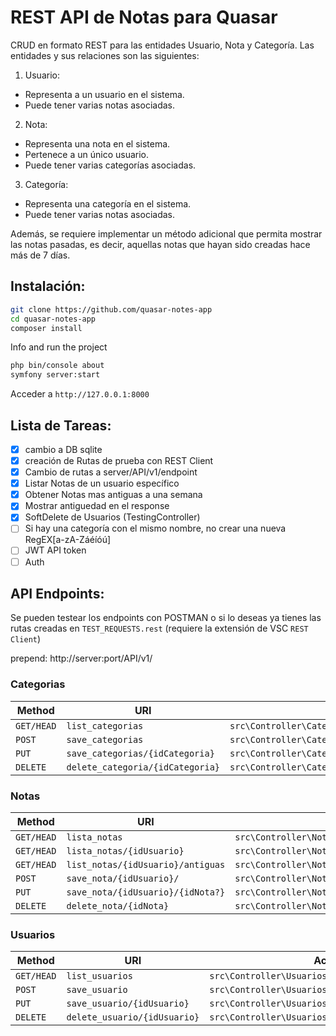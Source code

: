 # REST API de Notas para Quasar

CRUD en formato REST para las entidades Usuario, Nota y Categoría.
Las entidades y sus relaciones son las siguientes:
1. Usuario:
- Representa a un usuario en el sistema.
- Puede tener varias notas asociadas.
2. Nota:
- Representa una nota en el sistema.
- Pertenece a un único usuario.
- Puede tener varias categorías asociadas.
3. Categoría:
- Representa una categoría en el sistema.
- Puede tener varias notas asociadas.

Además, se requiere implementar un método adicional que permita mostrar las
notas pasadas, es decir, aquellas notas que hayan sido creadas hace más de 7 días.


## Instalación:
```bash
git clone https://github.com/quasar-notes-app
cd quasar-notes-app
composer install
```

Info and run the project
```bash
php bin/console about
symfony server:start
```

Acceder a `http://127.0.0.1:8000`

## Lista de Tareas:

- [x] cambio a DB sqlite
- [x] creación de Rutas de prueba con REST Client
- [x] Cambio de rutas a server/API/v1/endpoint
- [x] Listar Notas de un usuario específico
- [x] Obtener Notas mas antiguas a una semana
- [x] Mostrar antiguedad en el response
- [x] SoftDelete de Usuarios (TestingController)
- [ ] Si hay una categoría con el mismo nombre, no crear una nueva RegEX[a-zA-Záéíóú]
- [ ] JWT API token
- [ ] Auth

## API Endpoints:

Se pueden testear los endpoints con POSTMAN o si lo deseas ya tienes las rutas creadas en `TEST_REQUESTS.rest` (requiere la extensión de VSC `REST Client`)

prepend: http://server:port/API/v1/

### Categorias

| Method     | URI                               | Action                                                  |
|------------|-----------------------------------|---------------------------------------------------------|
| `GET/HEAD` | `list_categorias`                 | `src\Controller\CategoriasController@listCategoria`     |
| `POST`     | `save_categorias`                 | `src\Controller\CategoriasController@saveCategoria`     |
| `PUT`      | `save_categorias/{idCategoria}`   | `src\Controller\CategoriasController@saveCategoria`     |
| `DELETE`   | `delete_categoria/{idCategoria}`  | `src\Controller\CategoriasController@deleteCategoria`   |

### Notas

| Method     | URI                               | Action                                                  |
|------------|-----------------------------------|---------------------------------------------------------|
| `GET/HEAD` | `lista_notas`                     | `src\Controller\NotasController@listNotas`              |
| `GET/HEAD` | `lista_notas/{idUsuario}`         | `src\Controller\NotasController@listNotasUsuario`       |
| `GET/HEAD` | `list_notas/{idUsuario}/antiguas` | `src\Controller\NotasController@listaNotasAntiguas`     |
| `POST`     | `save_nota/{idUsuario}/`          | `src\Controller\NotasController@saveNota`               |
| `PUT`      | `save_nota/{idUsuario}/{idNota?}` | `src\Controller\NotasController@saveNota`               |
| `DELETE`   | `delete_nota/{idNota}`            | `src\Controller\NotasController@deleteNota`             |

### Usuarios

| Method     | URI                               | Action                                                  |
|------------|-----------------------------------|---------------------------------------------------------|
| `GET/HEAD` | `list_usuarios`                   | `src\Controller\UsuariosController@listUsuarios`        |
| `POST`     | `save_usuario`                    | `src\Controller\UsuariosController@saveUsuario`         |
| `PUT`      | `save_usuario/{idUsuario}`        | `src\Controller\UsuariosController@saveUsuario`         |
| `DELETE`   | `delete_usuario/{idUsuario}`      | `src\Controller\UsuariosController@deleteUsuario`       |
